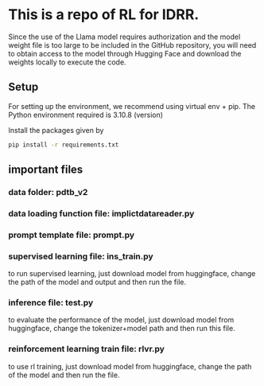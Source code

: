 # This is a repo of RL for IDRR.

Since the use of the Llama model requires authorization and the model weight file is too large to be included in the GitHub repository, you will need to obtain access to the model through Hugging Face and download the weights locally to execute the code.

## Setup

For setting up the environment, we recommend using virtual env + pip. The Python environment required is 3.10.8 (version)

 Install the packages given by
```bash
pip install -r requirements.txt
```

## important files

### data folder: pdtb_v2
### data loading function file: implictdatareader.py
### prompt template file: prompt.py

### supervised learning file: ins_train.py
to run supervised learning, just download model from huggingface, change the path of the model and output and then run the file.

### inference file: test.py
to evaluate the performance of the model, just download model from huggingface, change the tokenizer+model path and then run this file.

### reinforcement learning train file: rlvr.py
to use rl training, just download model from huggingface, change the path of the model and then run the file.




